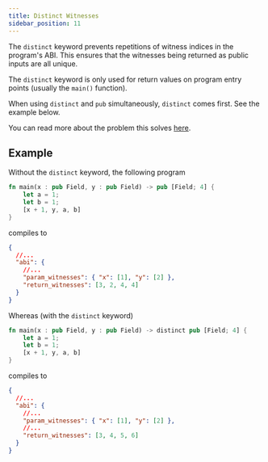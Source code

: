 ```yaml
---
title: Distinct Witnesses
sidebar_position: 11
---
```


The `distinct` keyword prevents repetitions of witness indices in the program's ABI. This ensures
that the witnesses being returned as public inputs are all unique.

The `distinct` keyword is only used for return values on program entry points (usually the `main()`
function).

When using `distinct` and `pub` simultaneously, `distinct` comes first. See the example below.

You can read more about the problem this solves
[here](https://github.com/noir-lang/noir/issues/1183).

## Example

Without the `distinct` keyword, the following program

```rust
fn main(x : pub Field, y : pub Field) -> pub [Field; 4] {
    let a = 1;
    let b = 1;
    [x + 1, y, a, b]
}
```

compiles to

```json
{
  //...
  "abi": {
    //...
    "param_witnesses": { "x": [1], "y": [2] },
    "return_witnesses": [3, 2, 4, 4]
  }
}
```

Whereas (with the `distinct` keyword)

```rust
fn main(x : pub Field, y : pub Field) -> distinct pub [Field; 4] {
    let a = 1;
    let b = 1;
    [x + 1, y, a, b]
}
```

compiles to

```json
{
  //...
  "abi": {
    //...
    "param_witnesses": { "x": [1], "y": [2] },
    //...
    "return_witnesses": [3, 4, 5, 6]
  }
}
```
